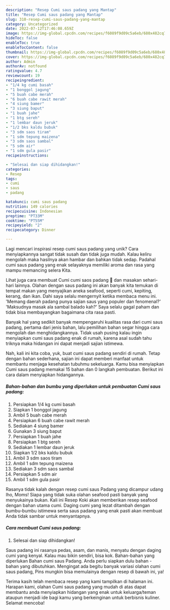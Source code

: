 ```yaml
---
description: "Resep Cumi saus padang yang Mantap"
title: "Resep Cumi saus padang yang Mantap"
slug: 310-resep-cumi-saus-padang-yang-mantap
category: Uncategorized
date: 2022-07-12T17:46:08.659Z
image: https://img-global.cpcdn.com/recipes/f6089f9d09c5a6eb/680x482cq70/cumi-saus-padang-foto-resep-utama.jpg
hideToc: false
enableToc: true
enableTocContent: false
thumbnail: https://img-global.cpcdn.com/recipes/f6089f9d09c5a6eb/680x482cq70/cumi-saus-padang-foto-resep-utama.jpg
cover: https://img-global.cpcdn.com/recipes/f6089f9d09c5a6eb/680x482cq70/cumi-saus-padang-foto-resep-utama.jpg
author: Admin
authorAv: notfound
ratingvalue: 4.7
reviewcount: 19
recipeingredient:
- "1/4 kg cumi basah"
- "1 bonggol jagung"
- "5 buah cabe merah"
- "6 buah cabe rawit merah"
- "4 siung bamer"
- "3 siung baput"
- "1 buah jahe"
- "1 btg sereh"
- "1 lembar daun jeruk"
- "1/2 bks kaldu bubuk"
- "3 sdm saos tiram"
- "1 sdm tepung maizena"
- "3 sdm saos sambal"
- "5 sdm air"
- "1 sdm gula pasir"
recipeinstructions:

- "Selesai dan siap dihidangkan!"
categories:
- Resep
tags:
- cumi
- saus
- padang

katakunci: cumi saus padang 
nutrition: 149 calories
recipecuisine: Indonesian
preptime: "PT33M"
cooktime: "PT55M"
recipeyield: "2"
recipecategory: Dinner

---
```





Lagi mencari inspirasi resep cumi saus padang yang unik? Cara menyiapkannya sangat tidak susah dan tidak juga mudah. Kalau keliru mengolah maka hasilnya akan hambar dan bahkan tidak sedap. Padahal cumi saus padang yang enak selayaknya memiliki aroma dan rasa yang mampu memancing selera Kita.





Lihat juga cara membuat Cumi cumi saos padang 🦑 dan masakan sehari-hari lainnya. Olahan dengan saus padang ini akan banyak kita temukan di tempat makan yang menyajikan aneka seafood, seperti cumi, kepiting, kerang, dan ikan. Dahi saya selalu mengernyit ketika membaca menu ini. &#39;Memang daerah padang punya sajian saus yang populer dan fenomenal?&#39; &#39;Maksudnya masak ala sambal balado kah?&#39; Saya selalu gagal paham dan tidak bisa membayangkan bagaimana cita rasa pasti.

Banyak hal yang sedikit banyak mempengaruhi kualitas rasa dari cumi saus padang, pertama dari jenis bahan, lalu pemilihan bahan segar hingga cara mengolah dan menghidangkannya. Tidak usah pusing kalau ingin menyiapkan cumi saus padang enak di rumah, karena asal sudah tahu triknya maka hidangan ini dapat menjadi sajian istimewa.






Nah, kali ini kita coba, yuk, buat cumi saus padang sendiri di rumah. Tetap dengan bahan sederhana, sajian ini dapat memberi manfaat untuk membantu menjaga kesehatan tubuhmu sekeluarga. Kamu bisa menyiapkan Cumi saus padang memakai 15 bahan dan 0 langkah pembuatan. Berikut ini cara dalam menyiapkan hidangannya.

<!--inarticleads1-->

##### Bahan-bahan dan bumbu yang diperlukan untuk pembuatan Cumi saus padang:

1. Persiapkan 1/4 kg cumi basah
1. Siapkan 1 bonggol jagung
1. Ambil 5 buah cabe merah
1. Persiapkan 6 buah cabe rawit merah
1. Sediakan 4 siung bamer
1. Gunakan 3 siung baput
1. Persiapkan 1 buah jahe
1. Persiapkan 1 btg sereh
1. Sediakan 1 lembar daun jeruk
1. Siapkan 1/2 bks kaldu bubuk
1. Ambil 3 sdm saos tiram
1. Ambil 1 sdm tepung maizena
1. Sediakan 3 sdm saos sambal
1. Persiapkan 5 sdm air
1. Ambil 1 sdm gula pasir


Rasanya tidak kalah dengan resep cumi saus Padang yang dicampur udang lho, Moms! Siapa yang tidak suka olahan seafood pasti banyak yang menyukainya bukan. Kali ini Resep Koki akan memberikan resep seafood dengan bahan utama cumi. Daging cumi yang lezat ditambah dengan bumbu-bumbu istimewa serta saus padang yang enak pasti akan membuat Anda tidak sambar untuk menyantapnya. 

<!--inarticleads2-->

##### Cara membuat Cumi saus padang:


1. Selesai dan siap dihidangkan!

Saus padang ini rasanya pedas, asam, dan manis, menyatu dengan daging cumi yang kenyal. Kalau mau bikin sendiri, bisa kok. Bahan-bahan yang diperlukan Bahan cumi saus Padang. Anda perlu siapkan dulu bahan - bahan yang dibutuhkan. Mengingat ada begitu banyak variasi olahan cumi saus padang, Pins mungkin bisa memulainya dengan resep di bawah ini, ya! 

Terima kasih telah membaca resep yang kami tampilkan di halaman ini. Harapan kami, olahan Cumi saus padang yang mudah di atas dapat membantu anda menyiapkan hidangan yang enak untuk keluarga/teman ataupun menjadi ide bagi kamu yang berkeinginan untuk berbisnis kuliner. Selamat mencoba!
